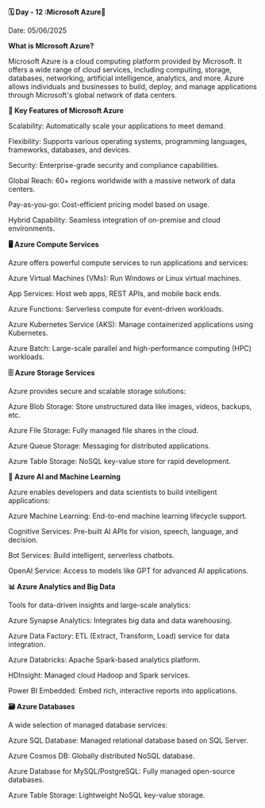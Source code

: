 **🗓 Day - 12 :Microsoft Azure🚀**

Date: 05/06/2025

**What is MIcrosoft Azure?**

Microsoft Azure is a cloud computing platform provided by Microsoft. It offers a wide range of cloud services, including computing, storage, databases, networking, artificial intelligence, analytics, and more. Azure allows individuals and businesses to build, deploy, and manage applications through Microsoft's global network of data centers.

**🚀 Key Features of Microsoft Azure**

Scalability: Automatically scale your applications to meet demand.

Flexibility: Supports various operating systems, programming languages, frameworks, databases, and devices.

Security: Enterprise-grade security and compliance capabilities.

Global Reach: 60+ regions worldwide with a massive network of data centers.

Pay-as-you-go: Cost-efficient pricing model based on usage.

Hybrid Capability: Seamless integration of on-premise and cloud environments.

**🖥️ Azure Compute Services**

Azure offers powerful compute services to run applications and services:

Azure Virtual Machines (VMs): Run Windows or Linux virtual machines.

App Services: Host web apps, REST APIs, and mobile back ends.

Azure Functions: Serverless compute for event-driven workloads.

Azure Kubernetes Service (AKS): Manage containerized applications using Kubernetes.

Azure Batch: Large-scale parallel and high-performance computing (HPC) workloads.

**🗄️ Azure Storage Services**

Azure provides secure and scalable storage solutions:

Azure Blob Storage: Store unstructured data like images, videos, backups, etc.

Azure File Storage: Fully managed file shares in the cloud.

Azure Queue Storage: Messaging for distributed applications.

Azure Table Storage: NoSQL key-value store for rapid development.

**🧠 Azure AI and Machine Learning**

Azure enables developers and data scientists to build intelligent applications:

Azure Machine Learning: End-to-end machine learning lifecycle support.

Cognitive Services: Pre-built AI APIs for vision, speech, language, and decision.

Bot Services: Build intelligent, serverless chatbots.

OpenAI Service: Access to models like GPT for advanced AI applications.

**📊 Azure Analytics and Big Data**

Tools for data-driven insights and large-scale analytics:

Azure Synapse Analytics: Integrates big data and data warehousing.

Azure Data Factory: ETL (Extract, Transform, Load) service for data integration.

Azure Databricks: Apache Spark-based analytics platform.

HDInsight: Managed cloud Hadoop and Spark services.

Power BI Embedded: Embed rich, interactive reports into applications.

**🗃️ Azure Databases**

A wide selection of managed database services:

Azure SQL Database: Managed relational database based on SQL Server.

Azure Cosmos DB: Globally distributed NoSQL database.

Azure Database for MySQL/PostgreSQL: Fully managed open-source databases.

Azure Table Storage: Lightweight NoSQL key-value storage.

